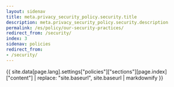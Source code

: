 ```yaml
---
layout: sidenav
title: meta.privacy_security_policy.security.title
description: meta.privacy_security_policy.security.description
permalink: /es/policy/our-security-practices/
redirect_from: /security/
index: 3
sidenav: policies
redirect_from:
- /security/
---
```


{{ site.data[page.lang].settings["policies"]["sections"][page.index]["content"] | replace: "site.baseurl", site.baseurl | markdownify }}
